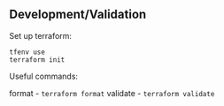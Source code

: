 ## Development/Validation

Set up terraform:

```
tfenv use
terraform init
```

Useful commands:

format - `terraform format`
validate - `terraform validate`

